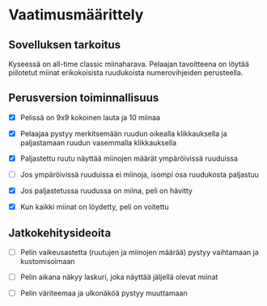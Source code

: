 # Vaatimusmäärittely
## Sovelluksen tarkoitus
Kyseessä on all-time classic miinaharava. Pelaajan tavoitteena on löytää piilotetut miinat erikokoisista ruudukoista numerovihjeiden perusteella.
## Perusversion toiminnallisuus
- [X] Pelissä on 9x9 kokoinen lauta ja 10 miinaa

- [X] Pelaajaa pystyy merkitsemään ruudun oikealla klikkauksella ja paljastamaan ruudun vasemmalla klikkauksella

- [X] Paljastettu ruutu näyttää miinojen määrät ympäröivissä ruuduissa

- [ ] Jos ympäröivissä ruuduissa ei miinoja, isompi osa ruudukosta paljastuu

- [X] Jos paljastetussa ruudussa on miina, peli on hävitty

- [X] Kun kaikki miinat on löydetty, peli on voitettu
## Jatkokehitysideoita
- [ ] Pelin vaikeusastetta (ruutujen ja miinojen määrää) pystyy vaihtamaan ja kustomisoimaan

- [ ] Pelin aikana näkyy laskuri, joka näyttää jäljellä olevat miinat

- [ ] Pelin väriteemaa ja ulkonäköä pystyy muuttamaan

